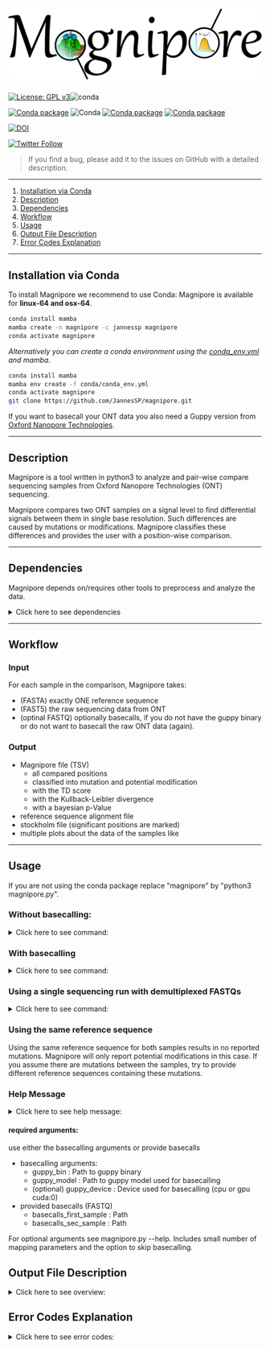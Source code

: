 # ![](figures/magnipore_logo.png)

[![License: GPL v3](https://img.shields.io/badge/License-GPL%20v3-teal.svg)](https://www.gnu.org/licenses/gpl-3.0)![conda](https://img.shields.io/badge/Uses-conda-green.svg)

[![Conda package](https://anaconda.org/jannessp/magnipore/badges/version.svg)](https://anaconda.org/jannessp/magnipore) ![Conda](https://img.shields.io/conda/dn/jannessp/magnipore)
[![Conda package](https://anaconda.org/jannessp/magnipore/badges/latest_release_date.svg)](https://anaconda.org/jannessp/magnipore) [![Conda package](https://anaconda.org/jannessp/magnipore/badges/platforms.svg)](https://anaconda.org/jannessp/magnipore)

[![DOI](https://zenodo.org/badge/545997776.svg)](https://zenodo.org/badge/latestdoi/545997776)

[![Twitter Follow](https://img.shields.io/twitter/follow/Ja_Spangenberg)](https://twitter.com/Ja_Spangenberg)


>If you find a bug, please add it to the issues on GitHub with a detailed description.
___
1.  [Installation via Conda](#installation-via-conda)
2.  [Description](#description)
3.  [Dependencies](#dependencies)
4.  [Workflow](#workflow)
5.  [Usage](#usage)
6.  [Output File Description](#output-file-description)
7.  [Error Codes Explanation](#error-codes-explanation)
___
## Installation via Conda

To install Magnipore we recommend to use Conda:
Magnipore is available for **linux-64 and osx-64**.

```bash
conda install mamba
mamba create -n magnipore -c jannessp magnipore
conda activate magnipore
```

*Alternatively you can create a conda environment using the [conda_env.yml](conda.recipe/conda_env.yml) and mamba.*
```bash
conda install mamba
mamba env create -f conda/conda_env.yml
conda activate magnipore
git clone https://github.com/JannesSP/magnipore.git
```

If you want to basecall your ONT data you also need a Guppy version from [Oxford Nanopore Technologies](https://community.nanoporetech.com).

---

## Description

Magnipore is a tool written in python3 to analyze and pair-wise compare sequencing samples from Oxford Nanopore Technologies (ONT) sequencing.

Magnipore compares two ONT samples on a signal level to find differential signals between them in single base resolution.
Such differences are caused by mutations or modifications.
Magnipore classifies these differences and provides the user with a position-wise comparison.

---

## Dependencies

Magnipore depends on/requires other tools to preprocess and analyze the data.

<details><summary>Click here to see dependencies</summary>

Conda Dependencies
- python (>=3.8,<3.11)
- h5py>=3.7
- biopython>=1.80
- mafft>=7.508
- matplotlib>=3.6.2
- numpy>=1.23
- scipy>=1.9
- minimap2>=2.24
- pandas>=1.5
- seaborn>=0.12
- psutil>=5.9
- hdf5plugin>=3.3.1
- ont_vbz_hdf_plugin>=1.0.1
- pytest>=7.1
- gzip>=1.12
- read5>=1.1.6
- f5c>=1.2
- read5>=1.2.0

</details>

---

## Workflow

### Input

For each sample in the comparison, Magnipore takes:
- (FASTA) exactly ONE reference sequence
- (FAST5) the raw sequencing data from ONT
- (optinal FASTQ) optionally basecalls, if you do not have the guppy binary or do not want to basecall the raw ONT data (again).

### Output

- Magnipore file (TSV)
  - all compared positions
  - classified into mutation and potential modification
  - with the TD score
  - with the Kullback-Leibler divergence
  - with a bayesian p-Value
- reference sequence alignment file
- stockholm file (significant positions are marked)
- multiple plots about the data of the samples like

---

## Usage

If you are not using the conda package replace "magnipore" by "python3 magnipore.py".

### Without basecalling:

<details><summary>Click here to see command:</summary>

```bash
magnipore raw_data_first_sample reference_first_sample label_first_sample raw_data_sec_sample reference_sec_sample label_sec_sample working_dir --basecalls_first_sample basecalls_first_sample --basecalls_sec_sample basecalls_sec_sample
```
</details>

### With basecalling

<details><summary>Click here to see command:</summary>

```bash
magnipore raw_data_first_sample reference_first_sample label_first_sample raw_data_sec_sample reference_sec_sample label_sec_sample working_dir --guppy_bin PATH --guppy_model PATH
```
</details>

### Using a single sequencing run with demultiplexed FASTQs

<details><summary>Click here to see command:</summary>

- basecalls_first_sample/basecalls_sec_sample containing the demultiplexed FASTQs
 - *label_first_sample.fastq* contains only those reads of the first condition
 - *label_sec_sample.fastq* contains only those reads of the second condition
- be sure that the *sequencing_summary.txt* is next to your FASTQ files, otherwise provide them using
 - -s1, --sequencing_summary_first_sample
 - -s2, --sequencing_summary_sec_sample

```bash
magnipore --basecalls_first_sample basecalls_first_sample --basecalls_sec_sample basecalls_sec_sample raw_data_first_sample reference_first_sample label_first_sample raw_data_sec_sample reference_sec_sample label_sec_sample working_dir
```
</details>

### Using the same reference sequence

Using the same reference sequence for both samples results in no reported mutations. Magnipore will only report potential modifications in this case. If you assume there are mutations between the samples, try to provide different reference sequences containing these mutations.

### Help Message

<details><summary>Click here to see help message:</summary>

```bash
usage: Magnipore [-h] [--guppy_bin GUPPY_BIN] [--guppy_model GUPPY_MODEL] [--guppy_device GUPPY_DEVICE] [-b1 FASTQ] [-b2 FASTQ] [-s1 TXT] [-s2 TXT] [-d] [-t THREADS] [-fr]
                 [-mx {map-ont,splice,ava-ont}] [-mk MINIMAP2K] [--timeit] [--rna] [-v]
                 raw_data_first_sample reference_first_sample label_first_sample raw_data_sec_sample reference_sec_sample label_sec_sample working_dir

Required tools: see github https://github.com/JannesSP/magnipore

positional arguments:
  raw_data_first_sample
                        Parent directory of FAST5 files of first sample, can also be a single SLOW5 or BLOW5 file of first sample, that contains all reads, if FASTQs are
                        provided
  reference_first_sample
                        reference FASTA file of first sample, POSITIVE (+) or FORWARD strand, ATTENTION: can only contain a single sequence
  label_first_sample    Name of the sample or pipeline run
  raw_data_sec_sample   Parent directory of FAST5 files of second sample, can also be SLOW5 or BLOW5 file of second sample, that contains all reads, if FASTQs are provided
  reference_sec_sample  reference FASTA file of second sample, POSITIVE (+) or FORWARD strand, ATTENTION: can only contain a single sequence
  label_sec_sample      Name of the sample or pipeline run
  working_dir           Path to write all output files

optional arguments:
  -h, --help            show this help message and exit
  --guppy_bin GUPPY_BIN
                        Guppy binary (default: None)
  --guppy_model GUPPY_MODEL
                        Guppy model used for basecalling (default: None)
  --guppy_device GUPPY_DEVICE
                        Use the GPU to basecall "cuda:0" to use the GPU with ID 0 (default: cuda:0)
  -b1 FASTQ, --basecalls_first_sample FASTQ
                        Path to existing basecalls of first sample. Basecalls must be in one single file. (default: None)
  -b2 FASTQ, --basecalls_sec_sample FASTQ
                        Path to existing basecalls of second sample. Basecalls must be in one single file. (default: None)
  -s1 TXT, --sequencing_summary_first_sample TXT
                        Use, when sequencing summary is not next to your FASTQ file. Path to existing sequencing summary file of second sample. (default: None)
  -s2 TXT, --sequencing_summary_sec_sample TXT
                        Use, when sequencing summary is not next to your FASTQ file. Path to existing sequencing summary file of first sample. (default: None)
  -d, --calculate_data_density
                        Will calculate data density after building the models. Will increase runtime! (default: False)
  -t THREADS, --threads THREADS
                        Number of threads to use (default: 1)
  -fr, --force_rebuild  Run commands regardless if files are already present (default: False)
  -mx {map-ont,splice,ava-ont}, --minimap2x {map-ont,splice,ava-ont}
                        -x parameter for minimap2 (default: map-ont)
  -mk MINIMAP2K, --minimap2k MINIMAP2K
                        -k parameter for minimap2 (default: 14)
  --timeit              Measure and print time used by submodules (default: False)
  -rna                  Use when data is rna (default: False)
  -r10                  Use when data is from R10.4.1 flowcell (default: False)
  -km KMER_MODEL, --kmer_model KMER_MODEL
                        custom kmer model file for f5c eventalign (default: None)
  -v, --version         show program's version number and exit
```
</details>

#### required arguments:
use either the basecalling arguments or provide basecalls
- basecalling arguments:
    - guppy_bin : Path to guppy binary
    - guppy_model : Path to guppy model used for basecalling
    - (optional) guppy_device : Device used for basecalling (cpu or gpu cuda:0)
- provided basecalls (FASTQ)
    - basecalls_first_sample : Path
    - basecalls_sec_sample : Path

For optional arguments see magnipore.py --help. Includes small number of mapping parameters and the option to skip basecalling.

## Output File Description

<details><summary>Click here to see overview:</summary>
The .magnipore file is a TSV containing the following columns.

- strand : on which strand the comparison took place
- td_score : threshold distance score for the signal comparison
- kl_divergence : kullback leibler divergence for the signal comparison
- bayesian_p : p-value for the signal comparison
- signal_type : classification into "mod" for modification and "mut" for mutation
- ref_1 : contig name of sample 1
- pos_1 : position in contig of sample 1
- base_1 : base at the position of sample 1
- motif_1 : motif around the base at the position of sample 1
- signal_mean_1 : mean of the signal distribution at the position of sample 1
- signal_std_1 : standard deviation of the signal distribution at the position of sample 1
- n_datapoints_1 : number of data points that formed the signal distribution
- contained_datapoints_1 : number of data points withtin 3 standard deviations around the mean
- n_segments_1 : number of segments from nanopolish eventalign that formed the signal distribution
- contained_segments_1 : number of segments within 3 standard deviations around the mean
- n_reads_1 : number of reads (coverage) that formed the signal distribution

same for second sample:
- ref_2, pos_2, base_2, motif_2, signal_mean_2, signal_std_2, n_datapoints_2, contained_datapoints_2, n_segments_2, contained_segments_2, n_reads_2
</details>

## Error Codes Explanation

<details><summary>Click here to see error codes:</summary>

- 11: Concatenating both reference files failed
- 12: Building mafft alignment failed
- 13: Running nanosherlock of the first sample failed
- 14: Running nanosherlock of the second sample failed
- 15: Number of provided reference sequences is not equal 1 or 2
---
Errors of first sample:
- 119: Cannot basecall .slow5/.blow5 with guppy
- 120: Could not find raw data or unknown file format
- 121: Guppy basecalling failed
- 122: minimap2 mapping failed
- 123: Samtools indexing failed
- 124: f5c index failed
- 125: f5c eventalign failed
- 126: Could not find provided fastq files
---
Errors of second sample
- 219: Cannot basecall .slow5/.blow5 with guppy
- 220: Could not find raw data or unknown file format
- 221: Guppy basecalling failed
- 222: minimap2 mapping failed
- 223: Samtools indexing failed
- 224: f5c index failed
- 225: f5c eventalign failed
- 226: Could not find provided fastq files

### If Subscript Nanosherlock is Executed Separately

The -e parameter of nanosherlock specifies the leading number of the error code. Default is 0.
- 019: Cannot basecall .slow5/.blow5 with guppy
- 020: Could not find raw data or unknown file format 
- 021: Guppy basecalling failed
- 022: minimap2 mapping failed
- 023: Samtools indexing failed
- 024: f5c index failed
- 025: f5c eventalign failed
- 026: Could not find provided fastq files
  </details>